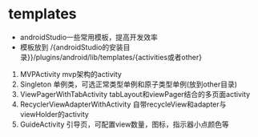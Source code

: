 # templates
- androidStudio一些常用模板，提高开发效率
- 模板放到 /{androidStudio的安装目录}}/plugins/android/lib/templates/{activities或者other}

1. MVPActivity mvp架构的activity
2. Singleton 单例类，可选正常类型单例和原子类型单例(放到other目录)
3. ViewPagerWithTabActivity tabLayout和viewPager结合的多页面activity
4. RecyclerViewAdapterWithActivity 自带recycleView和adapter与viewHolder的activity
5. GuideActivity 引导页，可配置view数量，图标，指示器小点颜色等